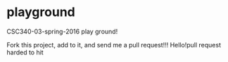 # playground
CSC340-03-spring-2016 play ground!

Fork this project, add to it, and send me a pull request!!!
Hello!pull request
harded to hit
